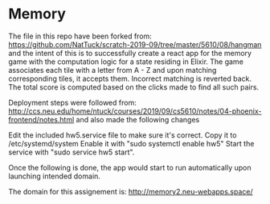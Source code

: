 # Memory

The file in this repo have been forked from: https://github.com/NatTuck/scratch-2019-09/tree/master/5610/08/hangman and the intent of this is to successfully create a react app for the memory game with the computation logic for a state residing in Elixir. The game associates each tile with a letter from A - Z and upon matching corresponding tiles, it accepts them. Incorrect matching is reverted back. The total score is computed based on the clicks made to find all such pairs.

Deployment steps were followed from: http://ccs.neu.edu/home/ntuck/courses/2019/09/cs5610/notes/04-phoenix-frontend/notes.html and also made the following changes

Edit the included hw5.service file to make sure it's correct.
Copy it to /etc/systemd/system
Enable it with "sudo systemctl enable hw5"
Start the service with "sudo service hw5 start".

Once the following is done, the app would start to run automatically upon launching intended domain.

The domain for this assignement is: http://memory2.neu-webapps.space/
